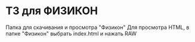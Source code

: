 # ТЗ для ФИЗИКОН

Папка для скачивания и просмотра "Физикон"
Для просмотра HTML, в папке "Физикон" выбрать index.html и нажать RAW
